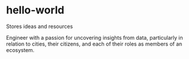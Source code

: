 # hello-world
Stores ideas and resources

Engineer with a passion for uncovering insights from data, particularly in relation to cities, their citizens, and each of their roles as members of an ecosystem. 
